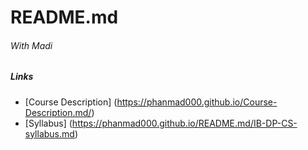 # README.md
###### With Madi

##### Links
* [Course Description] (https://phanmad000.github.io/Course-Description.md/)
* [Syllabus] (https://phanmad000.github.io/README.md/IB-DP-CS-syllabus.md)
